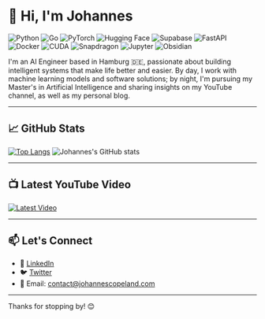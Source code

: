 # 👋 Hi, I'm Johannes

![Python](https://img.shields.io/badge/-Python-3776AB?style=flat&logo=python&logoColor=white)
![Go](https://img.shields.io/badge/-Go-00ADD8?style=flat&logo=go&logoColor=white)
![PyTorch](https://img.shields.io/badge/-PyTorch-EE4C2C?style=flat&logo=pytorch&logoColor=white)
![Hugging Face](https://img.shields.io/badge/Hugging%20Face-FFD21E?style=flat&logo=huggingface&logoColor=white)
![Supabase](https://img.shields.io/badge/Supabase-3ECF8E?style=flat&logo=supabase&logoColor=white)
![FastAPI](https://img.shields.io/badge/-FastAPI-009688?style=flat&logo=fastapi&logoColor=white)
![Docker](https://img.shields.io/badge/-Docker-2496ED?style=flat&logo=docker&logoColor=white)
![CUDA](https://img.shields.io/badge/CUDA-76B900?style=flat&logo=nvidia&logoColor=white)
![Snapdragon](https://img.shields.io/badge/Snapdragon-c33139?style=flat&logo=snapdragon&logoColor=white)
![Jupyter](https://img.shields.io/badge/-Jupyter-F37626?style=flat&logo=jupyter&logoColor=white)
![Obsidian](https://img.shields.io/badge/-Obsidian-483699?style=flat&logo=obsidian&logoColor=white)

I'm an AI Engineer based in Hamburg 🇩🇪, passionate about building intelligent systems that make life better and easier. By day, I work with machine learning models and software solutions; by night, I'm pursuing my Master's in Artificial Intelligence and sharing insights on my YouTube channel, as well as my personal blog.

---

## 📈 GitHub Stats

[![Top Langs](https://github-readme-stats.vercel.app/api/top-langs/?username=AIByJohannes&layout=compact&show_icons=true&theme=default)](https://github.com/AIByJohannes)
![Johannes's GitHub stats](https://github-readme-stats.vercel.app/api?username=AIByJohannes&show_icons=true&theme=default)

---

## 📺 Latest YouTube Video

[![Latest Video](https://img.shields.io/badge/YouTube-Latest%20Video-red?style=for-the-badge&logo=youtube)](https://www.youtube.com/channel/AIByJohannes)

---

## 📫 Let's Connect

- 💼 [LinkedIn](https://www.linkedin.com/in/johannscopeland)
- 🐦 [Twitter](https://twitter.com/AIByJohannes)
- 📧 Email: contact@johannescopeland.com

---

Thanks for stopping by! 😊

